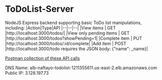 # ToDoList-Server
NodeJS Express backend supporting basic ToDo list manipulations, including:
|Action|Type|API
|--|--|--|
|View items  | GET |http://localhost:3000/todos/|
|View only pending items  | GET |http://localhost:3000/todos?showPending=1|
|Complete item  | PUT |http://localhost:3000/todos/:id/complete|
|Add item  | POST |http://localhost:3000/todo requires the JSON body: {"name":  _name}|

[Postman collection of these API calls](https://www.getpostman.com/collections/3e0d6d0f2e636aac5f68)

DNS Name: alb-naftayo-todolist-1211355611.us-east-2.elb.amazonaws.com
Public IP: 3.128.197.73
